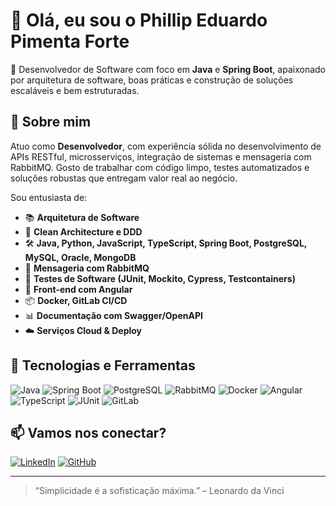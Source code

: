 # 👋 Olá, eu sou o Phillip Eduardo Pimenta Forte

🎯 Desenvolvedor de Software com foco em **Java** e **Spring Boot**, apaixonado por arquitetura de software, boas práticas e construção de soluções escaláveis e bem estruturadas.

## 🚀 Sobre mim

Atuo como **Desenvolvedor**, com experiência sólida no desenvolvimento de APIs RESTful, microsserviços, integração de sistemas e mensageria com RabbitMQ. Gosto de trabalhar com código limpo, testes automatizados e soluções robustas que entregam valor real ao negócio.

Sou entusiasta de:

- 📚 **Arquitetura de Software**
- 🧠 **Clean Architecture e DDD**
- 🛠️ **Java, Python, JavaScript, TypeScript, Spring Boot, PostgreSQL, MySQL, Oracle, MongoDB**
- 💬 **Mensageria com RabbitMQ**
- 🧪 **Testes de Software (JUnit, Mockito, Cypress, Testcontainers)**
- 🎨 **Front-end com Angular**
- 📦 **Docker, GitLab CI/CD**
- 📊 **Documentação com Swagger/OpenAPI**
- ☁️ **Serviços Cloud & Deploy**

## 🧰 Tecnologias e Ferramentas

![Java](https://img.shields.io/badge/Java-ED8B00?style=flat-square&logo=java&logoColor=white)
![Spring Boot](https://img.shields.io/badge/Spring_Boot-6DB33F?style=flat-square&logo=spring-boot&logoColor=white)
![PostgreSQL](https://img.shields.io/badge/PostgreSQL-316192?style=flat-square&logo=postgresql&logoColor=white)
![RabbitMQ](https://img.shields.io/badge/RabbitMQ-FF6600?style=flat-square&logo=rabbitmq&logoColor=white)
![Docker](https://img.shields.io/badge/Docker-2496ED?style=flat-square&logo=docker&logoColor=white)
![Angular](https://img.shields.io/badge/Angular-DD0031?style=flat-square&logo=angular&logoColor=white)
![TypeScript](https://img.shields.io/badge/TypeScript-3178C6?style=flat-square&logo=typescript&logoColor=white)
![JUnit](https://img.shields.io/badge/JUnit-25A162?style=flat-square&logo=java&logoColor=white)
![GitLab](https://img.shields.io/badge/GitLab-FC6D26?style=flat-square&logo=gitlab&logoColor=white)

## 📫 Vamos nos conectar?

[![LinkedIn](https://img.shields.io/badge/-Phillip%20Pimenta-0077B5?style=flat-square&logo=Linkedin&logoColor=white&link=https://www.linkedin.com/in/phillippimenta/)](https://www.linkedin.com/in/phillippimenta/)
[![GitHub](https://img.shields.io/github/followers/phillippimenta?label=GitHub&style=social)](https://github.com/phillippimenta)

---

> “Simplicidade é a sofisticação máxima.” – Leonardo da Vinci
